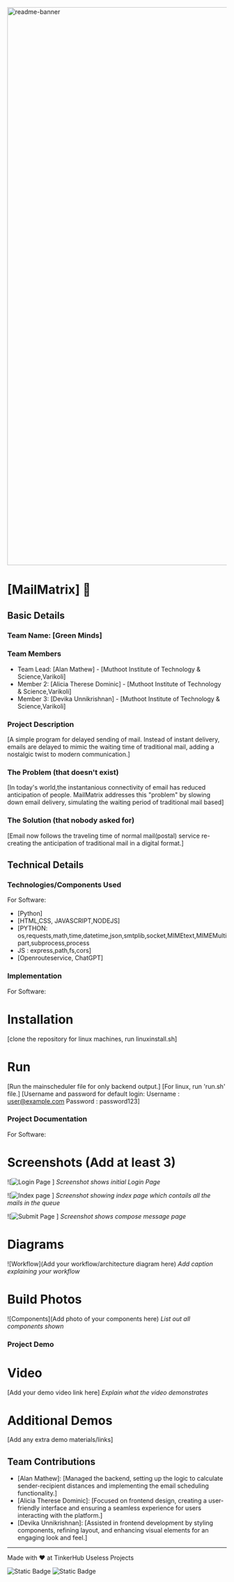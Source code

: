 <img width="1280" alt="readme-banner" src="https://github.com/user-attachments/assets/35332e92-44cb-425b-9dff-27bcf1023c6c">

# [MailMatrix] 🎯


## Basic Details
### Team Name: [Green Minds]


### Team Members
- Team Lead: [Alan Mathew] - [Muthoot Institute of Technology & Science,Varikoli]
- Member 2: [Alicia Therese Dominic] - [Muthoot Institute of Technology & Science,Varikoli]
- Member 3: [Devika Unnikrishnan] - [Muthoot Institute of Technology & Science,Varikoli]

### Project Description
[A simple program for delayed sending of mail. Instead of instant delivery, emails are delayed to mimic the waiting time of traditional mail, adding a nostalgic twist to modern communication.]

### The Problem (that doesn't exist)
[In today's world,the instantanious connectivity of email has reduced anticipation of people. MailMatrix addresses this "problem" by slowing down email delivery, simulating the waiting period of traditional mail based]

### The Solution (that nobody asked for)
[Email now follows the traveling time of normal mail(postal) service re-creating the anticipation of traditional mail in a digital format.]

## Technical Details
### Technologies/Components Used
For Software:
- [Python]
- [HTML,CSS, JAVASCRIPT,NODEJS]
- [PYTHON: os,requests,math,time,datetime,json,smtplib,socket,MIMEtext,MIMEMultipart,subprocess,process
-  JS : express,path,fs,cors]
- [Openrouteservice, ChatGPT]

### Implementation
For Software:
# Installation
[clone the repository
for linux machines, run linuxinstall.sh]

# Run
[Run the mainscheduler file for only backend output.]
[For linux, run 'run.sh' file.]
[Username and password for default login:
Username : user@example.com
Password : password123]

### Project Documentation
For Software:

# Screenshots (Add at least 3)
![![Login Page](https://github.com/user-attachments/assets/f71113a2-91a1-4a29-a13e-37f1d5d20ffc)
]
*Screenshot shows initial Login Page*

![![Index page](https://github.com/user-attachments/assets/4f8a967d-0fe9-4ea2-a31d-a1c8edb5a07d)
]
*Screenshot showing index page which contails all the mails in the queue*

![![Submit Page](https://github.com/user-attachments/assets/341a9a12-0ffe-4238-a4d2-b3d4ba38d7f5)
]
*Screenshot shows compose message page*

# Diagrams
![Workflow](Add your workflow/architecture diagram here)
*Add caption explaining your workflow*

# Build Photos
![Components](Add photo of your components here)
*List out all components shown*


### Project Demo
# Video
[Add your demo video link here]
*Explain what the video demonstrates*

# Additional Demos
[Add any extra demo materials/links]

## Team Contributions
- [Alan Mathew]: [Managed the backend, setting up the logic to calculate sender-recipient distances and implementing the email scheduling functionality.]
- [Alicia Therese Dominic]: [Focused on frontend design, creating a user-friendly interface and ensuring a seamless experience for users interacting with the platform.]
- [Devika Unnikrishnan]: [Assisted in frontend development by styling components, refining layout, and enhancing visual elements for an engaging look and feel.]

---
Made with ❤️ at TinkerHub Useless Projects 

![Static Badge](https://img.shields.io/badge/TinkerHub-24?color=%23000000&link=https%3A%2F%2Fwww.tinkerhub.org%2F)
![Static Badge](https://img.shields.io/badge/UselessProject--24-24?link=https%3A%2F%2Fwww.tinkerhub.org%2Fevents%2FQ2Q1TQKX6Q%2FUseless%2520Projects)




